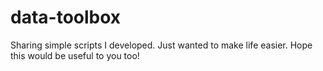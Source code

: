 # data-toolbox
Sharing simple scripts I developed. Just wanted to make life easier. Hope this would be useful to you too!
